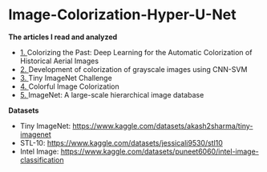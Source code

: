 # Image-Colorization-Hyper-U-Net

__The articles I read and analyzed__

* [1. ](https://www.mdpi.com/2313-433X/8/10/269)  Colorizing the Past: Deep Learning for the Automatic Colorization of Historical Aerial Images
* [2. ](https://www.researchgate.net/publication/349951828_Development_of_Colorization_of_Grayscale_Images_Using_CNN-SVM)  Development of colorization of grayscale images using CNN-SVM
* [3. ](https://cs231n.stanford.edu/reports/2017/pdfs/930.pdf)  Tiny ImageNet Challenge
* [4. ](https://arxiv.org/abs/1603.08511)  Colorful Image Colorization
* [5. ](https://ieeexplore.ieee.org/document/5206848)  ImageNet: A large-scale hierarchical image database

__Datasets__

* Tiny ImageNet: https://www.kaggle.com/datasets/akash2sharma/tiny-imagenet
* STL-10: https://www.kaggle.com/datasets/jessicali9530/stl10
* Intel Image: https://www.kaggle.com/datasets/puneet6060/intel-image-classification
